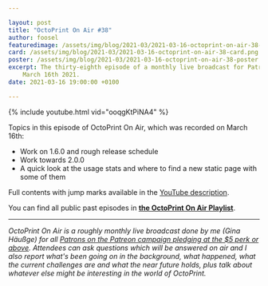 ```yaml
---

layout: post
title: "OctoPrint On Air #38"
author: foosel
featuredimage: /assets/img/blog/2021-03/2021-03-16-octoprint-on-air-38-card.png
card: /assets/img/blog/2021-03/2021-03-16-octoprint-on-air-38-card.png
poster: /assets/img/blog/2021-03/2021-03-16-octoprint-on-air-38-poster.png
excerpt: The thirty-eighth episode of a monthly live broadcast for Patrons which was recorded on 
    March 16th 2021.
date: 2021-03-16 19:00:00 +0100

---
```


{% include youtube.html vid="ooqgKtPiNA4" %}

Topics in this episode of OctoPrint On Air, which was recorded on March 16th:

  * Work on 1.6.0 and rough release schedule
  * Work towards 2.0.0
  * A quick look at the usage stats and where to find a new static page with some of them

Full contents with jump marks available in the 
[YouTube description](https://youtu.be/ooqgKtPiNA4).

You can find all public past episodes in 
**[the OctoPrint On Air Playlist](https://www.youtube.com/playlist?list=PL9j2DtsIPVkOFIMRrnnbXsnXtQmwj1IId)**.

---

*OctoPrint On Air is a roughly monthly live broadcast done by me (Gina Häußge)
for all [Patrons on the Patreon campaign pledging at the $5 perk or above](https://patreon.com/foosel). 
Attendees can ask questions which will be answered on air and I also report 
what's been going on in the background, what happened, what the current 
challenges are and what the near future holds, plus talk about whatever else
might be interesting in the world of OctoPrint.*